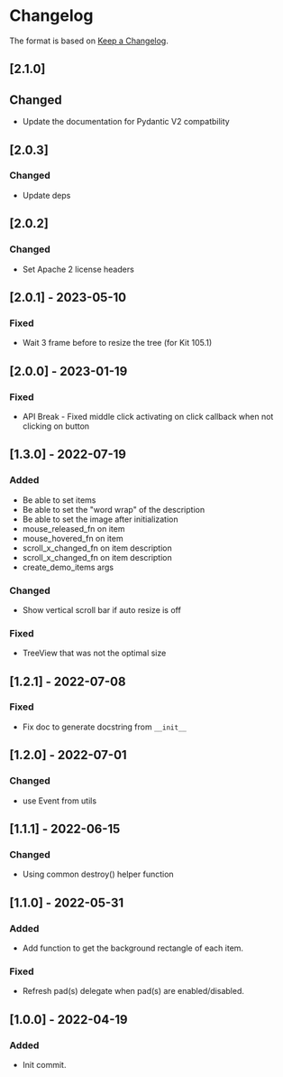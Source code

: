 # Changelog

The format is based on [Keep a Changelog](https://keepachangelog.com/en/1.0.0/).

## [2.1.0]
## Changed
- Update the documentation for Pydantic V2 compatbility

## [2.0.3]
### Changed
- Update deps

## [2.0.2]
### Changed
- Set Apache 2 license headers

## [2.0.1] - 2023-05-10
### Fixed
- Wait 3 frame before to resize the tree (for Kit 105.1)

## [2.0.0] - 2023-01-19
### Fixed
- API Break - Fixed middle click activating on click callback when not clicking on button

## [1.3.0] - 2022-07-19
### Added
- Be able to set items
- Be able to set the "word wrap" of the description
- Be able to set the image after initialization
- mouse_released_fn on item
- mouse_hovered_fn on item
- scroll_x_changed_fn on item description
- scroll_x_changed_fn on item description
- create_demo_items args

### Changed
- Show vertical scroll bar if auto resize is off

### Fixed
- TreeView that was not the optimal size

## [1.2.1] - 2022-07-08
### Fixed
- Fix doc to generate docstring from `__init__`

## [1.2.0] - 2022-07-01
### Changed
- use Event from utils

## [1.1.1] - 2022-06-15
### Changed
- Using common destroy() helper function

## [1.1.0] - 2022-05-31
### Added
- Add function to get the background rectangle of each item.

### Fixed
- Refresh pad(s) delegate when pad(s) are enabled/disabled.

## [1.0.0] - 2022-04-19
### Added
- Init commit.
